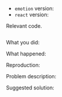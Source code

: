 <!--
Thanks for your interest in the project. I appreciate bugs filed and PRs submitted!
Please make sure that you are familiar with and follow the Code of Conduct for
this project (found in the CODE_OF_CONDUCT.md file).

Please fill out this template with all the relevant information so we can
understand what's going on and fix the issue.

I'll probably ask you to submit the fix (after giving some direction). If you've
never done that before, that's great! Check this free short video tutorial to
learn how: http://kcd.im/pull-request
-->

- `emotion` version:
- `react` version:

Relevant code.

```javascript

```


What you did:



What happened:

<!-- 
Please provide the full error message/screenshots/anything
 
If possible, please fork this sandbox and add a repoduction of your issue.
https://codesandbox.io/s/pk1qjqpw67 
-->

Reproduction:


<!--
Does it seem like the issue is only happening to you?

If this is the case, your best hope of a solution will be to
create a github repo that we can download and tinker with. 
-->
Problem description:



Suggested solution:

